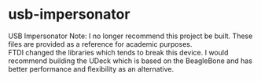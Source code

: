 # usb-impersonator
USB Impersonator
Note: I no longer recommend this project be built.  These files are provided as a reference for academic purposes.    
FTDI changed the libraries which tends to break this device.  I would recommend building the UDeck which is based on the 
BeagleBone and has better performance and flexibility as an alternative.
